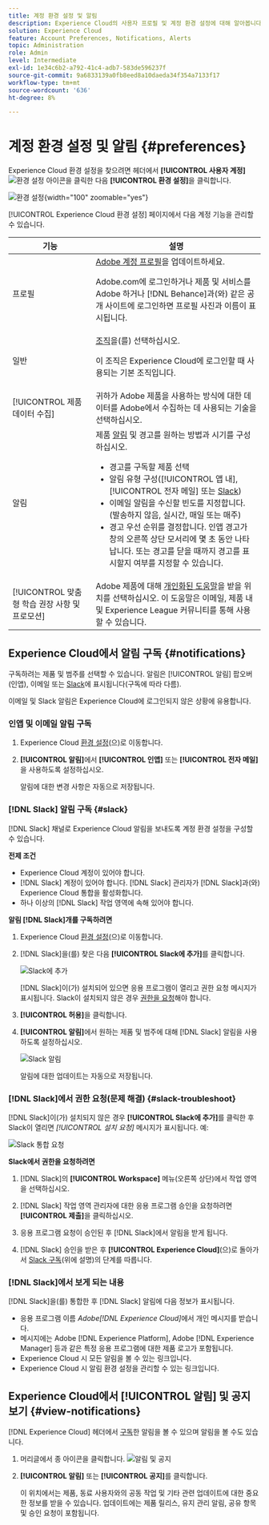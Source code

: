 ```yaml
---
title: 계정 환경 설정 및 알림
description: Experience Cloud의 사용자 프로필 및 계정 환경 설정에 대해 알아봅니다. 전자 메일 및  [!DNL Slack]에 대한 제품 알림을 구독하고 제품 알림을 설정합니다.
solution: Experience Cloud
feature: Account Preferences, Notifications, Alerts
topic: Administration
role: Admin
level: Intermediate
exl-id: 1e34c6b2-a792-41c4-adb7-583de596237f
source-git-commit: 9a6833139a0fb8eed8a10daeda34f354a7133f17
workflow-type: tm+mt
source-wordcount: '636'
ht-degree: 8%

---
```


# 계정 환경 설정 및 알림 {#preferences}

Experience Cloud 환경 설정을 찾으려면 헤더에서 **[!UICONTROL 사용자 계정]** ![환경 설정](../assets/preferences-icon-sm.png) 아이콘을 클릭한 다음 **[!UICONTROL 환경 설정]**&#x200B;을 클릭합니다.

![환경 설정](../assets/preferences-navigation.png){width="100" zoomable="yes"}

[!UICONTROL Experience Cloud 환경 설정] 페이지에서 다음 계정 기능을 관리할 수 있습니다.

| 기능 | 설명 |
|--- |--- |
| 프로필 | [Adobe 계정 프로필](https://account.adobe.com/kr/profile)을 업데이트하세요. <p>Adobe.com에 로그인하거나 제품 및 서비스를 Adobe 하거나 [!DNL Behance]과(와) 같은 공개 사이트에 로그인하면 프로필 사진과 이름이 표시됩니다. |
| 일반 | [조직](../administration/organizations.md)을(를) 선택하십시오.<p>이 조직은 Experience Cloud에 로그인할 때 사용되는 기본 조직입니다. |
| [!UICONTROL 제품 데이터 수집] | 귀하가 Adobe 제품을 사용하는 방식에 대한 데이터를 Adobe에서 수집하는 데 사용되는 기술을 선택하십시오. |
| 알림 | 제품 [알림](#subscribe-to-notifications-in-experience-cloud) 및 경고를 원하는 방법과 시기를 구성하십시오. <ul><li>경고를 구독할 제품 선택</li><li>알림 유형 구성([!UICONTROL 앱 내], [!UICONTROL 전자 메일] 또는 [Slack](#slack-notifications))</li><li>이메일 알림을 수신할 빈도를 지정합니다. (발송하지 않음, 실시간, 매일 또는 매주)</li><li>경고 우선 순위를 결정합니다. 인앱 경고가 창의 오른쪽 상단 모서리에 몇 초 동안 나타납니다. 또는 경고를 닫을 때까지 경고를 표시할지 여부를 지정할 수 있습니다.</li></ul> |
| [!UICONTROL 맞춤형 학습 권장 사항 및 프로모션] | Adobe 제품에 대해 [개인화된 도움말](personalized-learning.md)을 받을 위치를 선택하십시오. 이 도움말은 이메일, 제품 내 및 Experience League 커뮤니티를 통해 사용할 수 있습니다. |

## Experience Cloud에서 알림 구독 {#notifications}

구독하려는 제품 및 범주를 선택할 수 있습니다. 알림은 [!UICONTROL 알림] 팝오버(인앱), 이메일 또는 [Slack](#slack-notifications)에 표시됩니다(구독에 따라 다름).

이메일 및 Slack 알림은 Experience Cloud에 로그인되지 않은 상황에 유용합니다.

### 인앱 및 이메일 알림 구독

1. Experience Cloud [환경 설정](https://experience.adobe.com/preferences)(으)로 이동합니다.

1. **[!UICONTROL 알림]**&#x200B;에서 **[!UICONTROL 인앱]** 또는 **[!UICONTROL 전자 메일]**&#x200B;을 사용하도록 설정하십시오.

   알림에 대한 변경 사항은 자동으로 저장됩니다.

### [!DNL Slack] 알림 구독 {#slack}

[!DNL Slack] 채널로 Experience Cloud 알림을 보내도록 계정 환경 설정을 구성할 수 있습니다.

**전제 조건**

* Experience Cloud 계정이 있어야 합니다.
* [!DNL Slack] 계정이 있어야 합니다. [!DNL Slack] 관리자가 [!DNL Slack]과(와) Experience Cloud 통합을 활성화합니다.
* 하나 이상의 [!DNL Slack] 작업 영역에 속해 있어야 합니다.

**알림 [!DNL Slack]개를 구독하려면**

1. Experience Cloud [환경 설정](https://experience.adobe.com/preferences)(으)로 이동합니다.

1. [!DNL Slack]을(를) 찾은 다음 **[!UICONTROL Slack에 추가]**&#x200B;를 클릭합니다.

   ![Slack에 추가](../assets/add-to-slack.png)

   [!DNL Slack]이(가) 설치되어 있으면 응용 프로그램이 열리고 권한 요청 메시지가 표시됩니다. Slack이 설치되지 않은 경우 [권한을 요청](#slack-troubleshoot)해야 합니다.

1. **[!UICONTROL 허용]**&#x200B;을 클릭합니다.

1. **[!UICONTROL 알림]**&#x200B;에서 원하는 제품 및 범주에 대해 [!DNL Slack] 알림을 사용하도록 설정하십시오.

   ![Slack 알림](../assets/slack.png)

   알림에 대한 업데이트는 자동으로 저장됩니다.

### [!DNL Slack]에서 권한 요청(문제 해결) {#slack-troubleshoot}

[!DNL Slack]이(가) 설치되지 않은 경우 **[!UICONTROL Slack에 추가]**&#x200B;를 클릭한 후 Slack이 열리면 _[!UICONTROL 설치 요청]_ 메시지가 표시됩니다. 예:

![Slack 통합 요청](../assets/slack-workspace.png)

**Slack에서 권한을 요청하려면**

1. [!DNL Slack]의 **[!UICONTROL Workspace]** 메뉴(오른쪽 상단)에서 작업 영역을 선택하십시오.

1. [!DNL Slack] 작업 영역 관리자에 대한 응용 프로그램 승인을 요청하려면 **[!UICONTROL 제출]**&#x200B;을 클릭하십시오.

1. 응용 프로그램 요청이 승인된 후 [!DNL Slack]에서 알림을 받게 됩니다.

1. [!DNL Slack] 승인을 받은 후 **[!UICONTROL Experience Cloud]**(으)로 돌아가서 [Slack 구독](#slack-notifications)(위에 설명)의 단계를 따릅니다.

### [!DNL Slack]에서 보게 되는 내용

[!DNL Slack]을(를) 통합한 후 [!DNL Slack] 알림에 다음 정보가 표시됩니다.

* 응용 프로그램 이름 _Adobe[!DNL Experience Cloud]_&#x200B;에서 개인 메시지를 받습니다.
* 메시지에는 Adobe [!DNL Experience Platform], Adobe [!DNL Experience Manager] 등과 같은 특정 응용 프로그램에 대한 제품 로고가 포함됩니다.
* Experience Cloud 시 모든 알림을 볼 수 있는 링크입니다.
* Experience Cloud 시 알림 환경 설정을 관리할 수 있는 링크입니다.

## Experience Cloud에서 [!UICONTROL 알림] 및 공지 보기 {#view-notifications}

[!DNL Experience Cloud] 헤더에서 [구독](#notifications)한 알림을 볼 수 있으며 알림을 볼 수도 있습니다.

1. 머리글에서 종 아이콘을 클릭합니다. ![알림 및 공지](../assets/bell-icon.png)

1. **[!UICONTROL 알림]** 또는 **[!UICONTROL 공지]**&#x200B;를 클릭합니다.

   이 위치에서는 제품, 동료 사용자와의 공동 작업 및 기타 관련 업데이트에 대한 중요한 정보를 받을 수 있습니다. 업데이트에는 제품 릴리스, 유지 관리 알림, 공유 항목 및 승인 요청이 포함됩니다.
